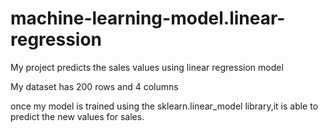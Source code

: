 # machine-learning-model.linear-regression
My project predicts the sales values using linear regression model

My dataset has 200 rows and 4 columns

once my model is trained using the sklearn.linear_model library,it is able to predict the new values for sales.

